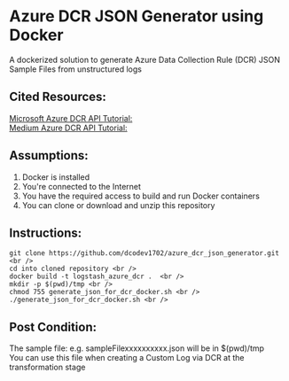 # Azure DCR JSON Generator using Docker
A dockerized solution to generate Azure Data Collection Rule (DCR) JSON Sample Files from unstructured logs

Cited Resources:
-----------------
[Microsoft Azure DCR API Tutorial:](https://learn.microsoft.com/en-us/azure/azure-monitor/logs/tutorial-logs-ingestion-portal) <br />
[Medium Azure DCR API Tutorial:](https://koosg.medium.com/ingest-dcr-based-custom-logs-in-microsoft-sentinel-with-logstash-f94c79e69b93) <br />


Assumptions:
------------
1. Docker is installed
2. You're connected to the Internet
3. You have the required access to build and run Docker containers
4. You can clone or download and unzip this repository


Instructions:
--------------
```console 
git clone https://github.com/dcodev1702/azure_dcr_json_generator.git <br />
cd into cloned repository <br />
docker build -t logstash_azure_dcr .  <br />
mkdir -p $(pwd)/tmp <br />
chmod 755 generate_json_for_dcr_docker.sh <br />
./generate_json_for_dcr_docker.sh <br />
```

Post Condition:
----------------
The sample file: e.g. sampleFilexxxxxxxxxx.json will be in $(pwd)/tmp <br />
You can use this file when creating a Custom Log via DCR at the transformation stage <br />
